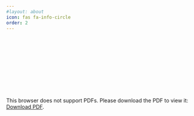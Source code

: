 ```yaml
---
#layout: about
icon: fas fa-info-circle
order: 2
---
```


<object data="../ThomasArmstrongResume.pdf" type="application/pdf" width="700px" height="900px">
    <embed src="../ThomasArmstrongResume.pdf">
        <p>This browser does not support PDFs. Please download the PDF to view it: <a href="../ThomasArmstrongResume.pdf">Download PDF</a>.</p>
    </embed>
</object>

